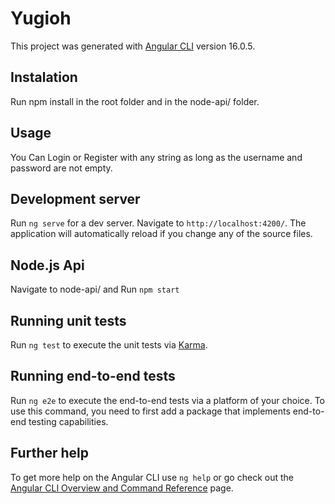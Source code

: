 # Yugioh

This project was generated with [Angular CLI](https://github.com/angular/angular-cli) version 16.0.5.

## Instalation

Run npm install in the root folder and in the node-api/ folder.

## Usage

You Can Login or Register with any string as long as the username and password are not empty.

## Development server

Run `ng serve` for a dev server. Navigate to `http://localhost:4200/`. The application will automatically reload if you change any of the source files.

## Node.js Api

Navigate to node-api/ and Run `npm start` 

## Running unit tests

Run `ng test` to execute the unit tests via [Karma](https://karma-runner.github.io).

## Running end-to-end tests

Run `ng e2e` to execute the end-to-end tests via a platform of your choice. To use this command, you need to first add a package that implements end-to-end testing capabilities.

## Further help

To get more help on the Angular CLI use `ng help` or go check out the [Angular CLI Overview and Command Reference](https://angular.io/cli) page.
